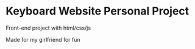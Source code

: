 # Keyboard Website Personal Project

Front-end project with html/css/js

Made for my girlfriend for fun
